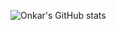 ![Onkar's GitHub stats](https://github-readme-stats.vercel.app/api?username=onkarwagh&show_icons=true&theme=radical)

